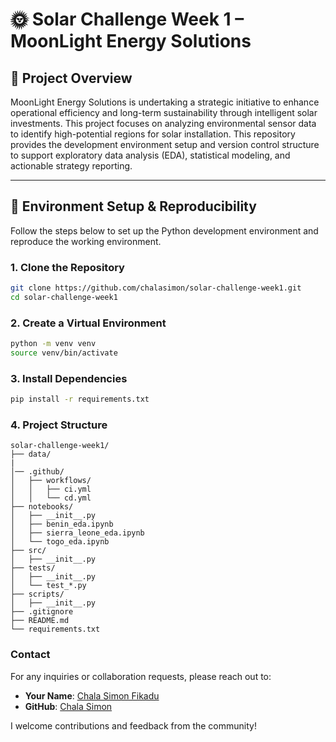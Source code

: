 # 🌞 Solar Challenge Week 1 – MoonLight Energy Solutions

## 📘 Project Overview

MoonLight Energy Solutions is undertaking a strategic initiative to enhance operational efficiency and long-term sustainability through intelligent solar investments. This project focuses on analyzing environmental sensor data to identify high-potential regions for solar installation. This repository provides the development environment setup and version control structure to support exploratory data analysis (EDA), statistical modeling, and actionable strategy reporting.

---

## 🧪 Environment Setup & Reproducibility

Follow the steps below to set up the Python development environment and reproduce the working environment.

### 1. Clone the Repository

```bash
git clone https://github.com/chalasimon/solar-challenge-week1.git
cd solar-challenge-week1
```
### 2. Create a Virtual Environment

```bash
python -m venv venv
source venv/bin/activate
```
### 3. Install Dependencies

```bash
pip install -r requirements.txt
```
### 4. Project Structure

```plaintext
solar-challenge-week1/
├── data/
|
│── .github/
│   ├── workflows/
│   │   ├── ci.yml
│   │   └── cd.yml
├── notebooks/
│   ├── __init__.py
│   ├── benin_eda.ipynb
│   ├── sierra_leone_eda.ipynb
│   └── togo_eda.ipynb
├── src/
│   ├── __init__.py
├── tests/
│   ├── __init__.py
│   └── test_*.py
├── scripts/
│   ├── __init__.py
├── .gitignore
├── README.md
└── requirements.txt
```
### Contact
For any inquiries or collaboration requests, please reach out to:

- **Your Name**: [Chala Simon Fikadu](mailto:chally.r@hotmail.com)
- **GitHub**: [Chala Simon](https://github.com/chalasimon)

I welcome contributions and feedback from the community!